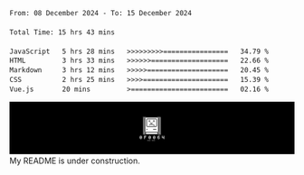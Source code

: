 <!--START_SECTION:waka-->

```txt
From: 08 December 2024 - To: 15 December 2024

Total Time: 15 hrs 43 mins

JavaScript   5 hrs 28 mins   >>>>>>>>>================   34.79 %
HTML         3 hrs 33 mins   >>>>>>===================   22.66 %
Markdown     3 hrs 12 mins   >>>>>====================   20.45 %
CSS          2 hrs 25 mins   >>>>=====================   15.39 %
Vue.js       20 mins         >========================   02.16 %
```

<!--END_SECTION:waka-->

<img src="https://raw.githubusercontent.com/n3xta/image-hosting/main/img/202411032331174.png"/>
My README is under construction. 
